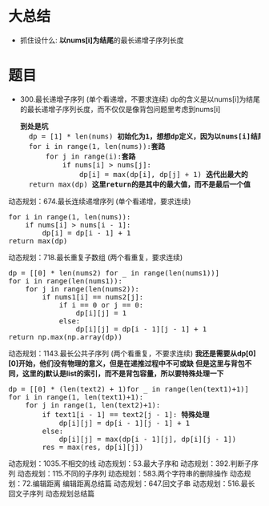 # 大总结
+ 抓住设什么: **以nums[i]为结尾**的最长递增子序列长度
# 题目
+ 300.最长递增子序列 (单个看递增，不要求连续)
  dp的含义是以nums[i]为结尾的最长递增子序列长度，而不仅仅是像背包问题里考虑到nums[i]
  <pre>
  <b>到处是坑</b>
    dp = [1] * len(nums) <b>初始化为1，想想dp定义，因为以nums[i]结尾的至少长度为1，而不是0</b>
    for i in range(1, len(nums)):<b>套路</b>
        for j in range(i):<b>套路</b>
            if nums[i] > nums[j]:
                dp[i] = max(dp[i], dp[j] + 1) <b>迭代出最大的</b>
    return max(dp) <b>这里return的是其中的最大值，而不是最后一个值</b>
  </pre>

动态规划：674.最长连续递增序列 (单个看递增，要求连续)
<pre>
for i in range(1, len(nums)):
    if nums[i] > nums[i - 1]:
        dp[i] = dp[i - 1] + 1
return max(dp)
</pre>
动态规划：718.最长重复子数组 (两个看重复，要求连续)
<pre>
dp = [[0] * len(nums2) for _ in range(len(nums1))]
for i in range(len(nums1)):
    for j in range(len(nums2)):
        if nums1[i] == nums2[j]:
            if i == 0 or j == 0:
                dp[i][j] = 1
            else:
                dp[i][j] = dp[i - 1][j - 1] + 1
return np.max(np.array(dp))
</pre>
动态规划：1143.最长公共子序列 (两个看重复，不要求连续)
**我还是需要从dp[0][0]开始，他们没有物理的意义，但是在递推过程中不可或缺**
**但是这里与背包不同，这里的j默认是list的索引，而不是背包容量，所以要特殊处理一下**
<pre>
dp = [[0] * (len(text2) + 1)for _ in range(len(text1)+1)]
for i in range(1, len(text1)+1):
    for j in range(1, len(text2)+1):
        if text1[i - 1] == text2[j - 1]: <b>特殊处理</b>
            dp[i][j] = dp[i - 1][j - 1] + 1
        else:
            dp[i][j] = max(dp[i - 1][j], dp[i][j - 1])
        res = max(res, dp[i][j])
</pre>
动态规划：1035.不相交的线
动态规划：53.最大子序和
动态规划：392.判断子序列
动态规划：115.不同的子序列
动态规划：583.两个字符串的删除操作
动态规划：72.编辑距离
编辑距离总结篇
动态规划：647.回文子串
动态规划：516.最长回文子序列
动态规划总结篇